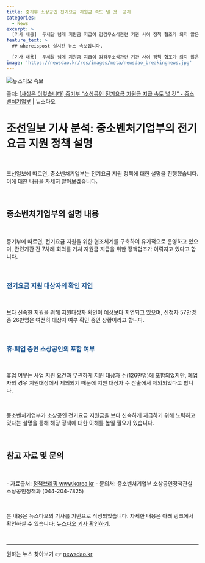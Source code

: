 ```yaml
---
title: 중기부 소상공인 전기요금 지원금 속도 낼 것  공지
categories:
  - News
excerpt: >
  [기사 내용]  두세달 넘게 지원금 지급이 감감무소식관련 기관 사이 정책 협조가 되지 않은 탓이라는 지적  …
feature_text: >
  ## whereispost 실시간 뉴스 속보입니다.

  [기사 내용]  두세달 넘게 지원금 지급이 감감무소식관련 기관 사이 정책 협조가 되지 않은 탓이라는 지적  …
image: 'https://newsdao.kr/res/images/meta/newsdao_breakingnews.jpg'
---
```


![뉴스다오 속보](https://newsdao.kr/res/images/meta/newsdao_breakingnews.jpg)

<p>출처: <a href="https://newsdao.kr/3933" rel="dofollow">[사실은 이렇습니다] 중기부 “소상공인 전기요금 지원금 지급 속도 낼 것” - 중소벤처기업부</a> | 뉴스다오</p>

<h1 data-ke-size="size26">조선일보 기사 분석: 중소벤처기업부의 전기요금 지원 정책 설명</h1>
<p data-ke-size="size16">&nbsp;</p>
조선일보에 따르면, 중소벤처기업부는 전기요금 지원 정책에 대한 설명을 진행했습니다. 이에 대한 내용을 자세히 알아보겠습니다.
<p data-ke-size="size16">&nbsp;</p>
<h2 data-ke-size="size26">중소벤처기업부의 설명 내용</h2>
<p data-ke-size="size16">&nbsp;</p>
중기부에 따르면, 전기요금 지원을 위한 협조체계를 구축하여 유기적으로 운영하고 있으며, 관련기관 간 7차례 회의를 거쳐 지원금 지급을 위한 정책협조가 이뤄지고 있다고 합니다.
<p data-ke-size="size16">&nbsp;</p>
<h3><b><span style="color: #1a5490;">전기요금 지원 대상자의 확인 지연</span></b></h3>
<p data-ke-size="size16">&nbsp;</p>
보다 신속한 지원을 위해 지원대상자 확인이 예상보다 지연되고 있으며, 신청자 57만명 중 26만명은 여전히 대상자 여부 확인 중인 상황이라고 합니다.
<p data-ke-size="size16">&nbsp;</p>
<h3><b><span style="color: #1a5490;">휴·폐업 중인 소상공인의 포함 여부</span></b></h3>
<p data-ke-size="size16">&nbsp;</p>
휴업 여부는 사업 지원 요건과 무관하게 지원 대상자 수(126만명)에 포함되었지만, 폐업자의 경우 지원대상에서 제외되기 때문에 지원 대상자 수 산출에서 제외되었다고 합니다.
<p data-ke-size="size16">&nbsp;</p>
중소벤처기업부가 소상공인 전기요금 지원금을 보다 신속하게 지급하기 위해 노력하고 있다는 설명을 통해 해당 정책에 대한 이해를 높일 필요가 있습니다.
<p data-ke-size="size16">&nbsp;</p>
<h2 data-ke-size="size26">참고 자료 및 문의</h2>
<p data-ke-size="size16">&nbsp;</p>
- 자료출처: <a href="https://www.korea.kr">정책브리핑 www.korea.kr</a>
- 문의처: 중소벤처기업부 소상공인정책관실 소상공인정책과 (044-204-7825)
<p data-ke-size="size16">&nbsp;</p>
본 내용은 뉴스다오의 기사를 기반으로 작성되었습니다. 자세한 내용은 아래 링크에서 확인하실 수 있습니다: <a href="https://newsdao.kr/3933">뉴스다오 기사 확인하기</a>.
<p data-ke-size="size16">&nbsp;</p>
<hr data-ke-size="size16"> 

원하는 뉴스 찾아보기 👉 <a href="https://newsdao.kr" rel="dofollow">newsdao.kr</a>


